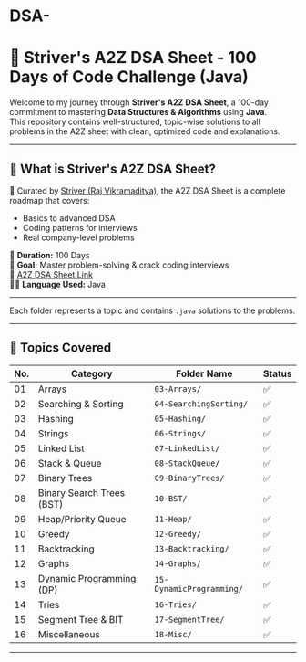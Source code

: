 # DSA-

# 🚀 Striver's A2Z DSA Sheet - 100 Days of Code Challenge (Java)

Welcome to my journey through **Striver's A2Z DSA Sheet**, a 100-day commitment to mastering **Data Structures & Algorithms** using **Java**.  
This repository contains well-structured, topic-wise solutions to all problems in the A2Z sheet with clean, optimized code and explanations.

---

## 📌 What is Striver's A2Z DSA Sheet?

🧠 Curated by [Striver (Raj Vikramaditya)](https://takeuforward.org/), the A2Z DSA Sheet is a complete roadmap that covers:

- Basics to advanced DSA
- Coding patterns for interviews
- Real company-level problems

📅 **Duration:** 100 Days  
💼 **Goal:** Master problem-solving & crack coding interviews  
🔗 [A2Z DSA Sheet Link](https://takeuforward.org/interviews/strivers-a2z-dsa-course-sheet-2/)  
🧑‍💻 **Language Used:** Java

---


Each folder represents a topic and contains `.java` solutions to the problems.

---

## 📘 Topics Covered

| No. | Category                    | Folder Name              | Status |
|-----|-----------------------------|---------------------------|--------|
| 01  | Arrays                      | `03-Arrays/`              | ✅     |
| 02  | Searching & Sorting         | `04-SearchingSorting/`    | ✅     |
| 03  | Hashing                     | `05-Hashing/`             | ✅     |
| 04  | Strings                     | `06-Strings/`             | ✅     |
| 05  | Linked List                 | `07-LinkedList/`          | ✅     |
| 06  | Stack & Queue               | `08-StackQueue/`          | ✅     |
| 07  | Binary Trees                | `09-BinaryTrees/`         | ✅     |
| 08  | Binary Search Trees (BST)   | `10-BST/`                 | ✅     |
| 09  | Heap/Priority Queue         | `11-Heap/`                | ✅     |
| 10  | Greedy                      | `12-Greedy/`              | ✅     |
| 11  | Backtracking                | `13-Backtracking/`        | ✅     |
| 12  | Graphs                      | `14-Graphs/`              | ✅     |
| 13  | Dynamic Programming (DP)    | `15-DynamicProgramming/`  | ✅     |
| 14  | Tries                       | `16-Tries/`               | ✅     |
| 15  | Segment Tree & BIT          | `17-SegmentTree/`         | ✅     |
| 16  | Miscellaneous               | `18-Misc/`                | ✅     |

---





